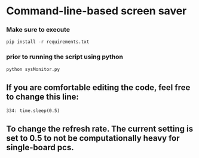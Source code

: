 # Command-line-based screen saver


### Make sure to execute
`pip install -r requirements.txt`
### prior to running the script using python
`python sysMonitor.py`


## If you are comfortable editing the code, feel free to change this line:
`334: time.sleep(0.5)`
## To change the refresh rate. The current setting is set to 0.5 to not be computationally heavy for single-board pcs.
